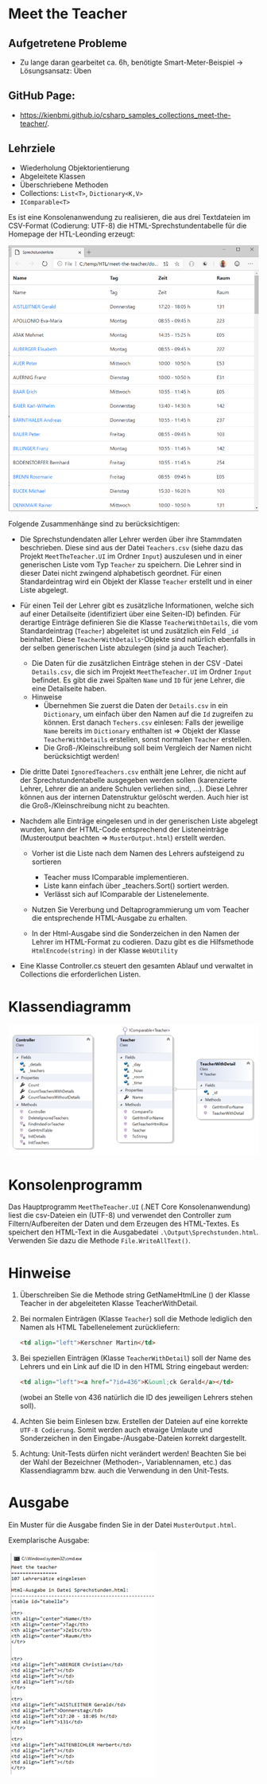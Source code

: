 # Meet the Teacher

## Aufgetretene Probleme

* Zu lange daran gearbeitet ca. 6h, benötigte Smart-Meter-Beispiel -> Lösungsansatz: Üben

## GitHub Page: 

* https://kienbmi.github.io/csharp_samples_collections_meet-the-teacher/.


## Lehrziele

*	Wiederholung Objektorientierung
*	Abgeleitete Klassen
*	Überschriebene Methoden
*	Collections: `List<T>`, `Dictionary<K,V>`
*	`IComparable<T>`

Es ist eine Konsolenanwendung zu realisieren, die aus drei Textdateien im CSV-Format (Codierung: UTF-8) die HTML-Sprechstundentabelle für die Homepage der HTL-Leonding erzeugt:


 ![Übersicht](./images/overview-html.png)


Folgende Zusammenhänge sind zu berücksichtigen:

* Die Sprechstundendaten aller Lehrer werden über ihre Stammdaten beschrieben. Diese sind aus der Datei `Teachers.csv` (siehe dazu das Projekt `MeetTheTeacher.UI` im Ordner `Input`) auszulesen und in einer generischen Liste vom Typ `Teacher` zu speichern. Die Lehrer sind in dieser Datei nicht zwingend alphabetisch geordnet. Für einen Standardeintrag wird ein Objekt der Klasse `Teacher` erstellt und in einer Liste abgelegt.

* Für einen Teil der Lehrer gibt es zusätzliche Informationen, welche sich auf einer Detailseite (identifiziert über eine Seiten-ID) befinden. Für derartige Einträge definieren Sie die Klasse `TeacherWithDetails`, die vom Standardeintrag (`Teacher`) abgeleitet ist und zusätzlich ein Feld `_id` beinhaltet. Diese `TeacherWithDetails`-Objekte sind natürlich ebenfalls in der selben generischen Liste abzulegen (sind ja auch Teacher).
  * Die Daten für die zusätzlichen Einträge stehen in der CSV -Datei `Details.csv`, die sich im Projekt `MeetTheTeacher.UI` im Ordner `Input` befindet. Es gibt die zwei Spalten `Name` und `ID` für jene Lehrer, die eine Detailseite haben. 
  * Hinweise
    * Übernehmen Sie zuerst die Daten der `Details.csv` in ein `Dictionary`, um einfach über den Namen auf die `Id` zugreifen zu können. Erst danach `Techers.csv` einlesen: Falls der jeweilige `Name` bereits im `Dictionary` enthalten ist => Objekt der Klasse `TeacherWithDetails` erstellen, sonst normalen `Teacher` erstellen.
    * Die Groß-/Kleinschreibung soll beim Vergleich der Namen nicht berücksichtigt werden!

* Die dritte Datei `IgnoredTeachers.csv` enthält jene Lehrer, die nicht auf der Sprechstundentabelle ausgegeben werden sollen (karenzierte Lehrer, Lehrer die an andere Schulen verliehen sind, ...). Diese Lehrer können aus der internen Datenstruktur gelöscht werden. Auch hier ist die Groß-/Kleinschreibung nicht zu beachten.

* Nachdem alle Einträge eingelesen und in der generischen Liste abgelegt wurden, kann der HTML-Code entsprechend der Listeneinträge (Musteroutput beachten => `MusterOutput.html`) erstellt werden.
  * Vorher ist die Liste nach dem Namen des Lehrers aufsteigend zu sortieren
    * Teacher muss IComparable<Teacher> implementieren.
    * Liste kann einfach über _teachers.Sort() sortiert werden.
    * Verlässt sich auf IComparable der Listenelemente.

  * Nutzen Sie Vererbung und Deltaprogrammierung um vom Teacher die entsprechende HTML-Ausgabe zu erhalten.
  * In der Html-Ausgabe sind die Sonderzeichen in den Namen der Lehrer im HTML-Format zu codieren. Dazu gibt es die Hilfsmethode `HtmlEncode(string)` in der Klasse `WebUtility`

* Eine Klasse Controller.cs steuert den gesamten Ablauf und verwaltet in Collections die erforderlichen Listen.


# Klassendiagramm
 
![Klassendiagramm](./images/class-diagram.png)

# Konsolenprogramm

Das Hauptprogramm `MeetTheTeacher.UI` (.NET Core Konsolenanwendung) liest die csv-Dateien ein (UTF-8) und verwendet den Controller zum Filtern/Aufbereiten der Daten und dem Erzeugen des HTML-Textes. Es speichert den HTML-Text in die Ausgabedatei `.\Output\Sprechstunden.html`. Verwenden Sie dazu die Methode `File.WriteAllText()`.

# Hinweise

1. Überschreiben Sie die Methode string GetNameHtmlLine () der Klasse Teacher in der abgeleiteten Klasse TeacherWithDetail. 
1. Bei normalen Einträgen (Klasse `Teacher`) soll die Methode lediglich den Namen als HTML Tabellenelement zurückliefern: 

    ``` html
    <td align="left">Kerschner Martin</td>
    ```


1. Bei speziellen Einträgen (Klasse `TeacherWithDetail`) soll der Name des Lehrers und ein Link auf die ID in den HTML String eingebaut werden: 

    ``` html
    <td align="left"><a href="?id=436">K&ouml;ck Gerald</a></td>
    ```
    
     (wobei an Stelle von 436 natürlich die ID des jeweiligen Lehrers stehen soll).

1. Achten Sie beim Einlesen bzw. Erstellen der Dateien auf eine korrekte `UTF-8 Codierung`. Somit werden auch etwaige Umlaute und Sonderzeichen in den Eingabe-/Ausgabe-Dateien korrekt dargestellt.

1. Achtung: Unit-Tests dürfen nicht verändert werden! Beachten Sie bei der Wahl der Bezeichner (Methoden-, Variablennamen, etc.) das Klassendiagramm bzw. auch die Verwendung in den Unit-Tests.


# Ausgabe
Ein Muster für die Ausgabe finden Sie in der Datei `MusterOutput.html`.

Exemplarische Ausgabe:

![Exemplarische Ausgabe](./images/sample-output.png)

